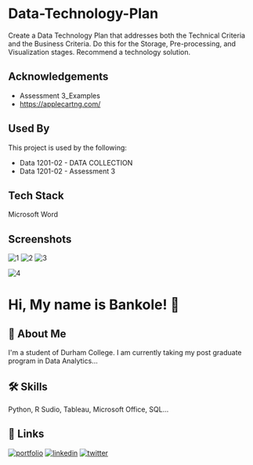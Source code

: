# Data-Technology-Plan

Create a Data Technology Plan that addresses both the Technical Criteria and the Business Criteria. Do this for the Storage, Pre-processing, and Visualization stages. Recommend a technology solution.

## Acknowledgements

 - Assessment 3_Examples
 - https://applecartng.com/

## Used By

This project is used by the following:

- Data 1201-02 - DATA COLLECTION
- Data 1201-02 - Assessment 3



## Tech Stack

Microsoft Word

## Screenshots
![1](https://user-images.githubusercontent.com/73833385/147840166-de59b45e-5b22-4086-8f66-b69d291e3e92.png)
![2](https://user-images.githubusercontent.com/73833385/147840168-dd3b4472-cd9c-4c0c-9373-2697c28a4f70.png)
![3](https://user-images.githubusercontent.com/73833385/147840170-5a8a3c0d-7af3-4e8c-a93b-1799a8414f27.png)

![4](https://user-images.githubusercontent.com/73833385/147840173-127360a4-d501-426a-a0a7-92c2caac8864.png)


# Hi, My name is Bankole! 👋


## 🚀 About Me
I'm a student of Durham College. I am currently taking my post graduate program in Data Analytics...


## 🛠 Skills
Python, R Sudio, Tableau, Microsoft Office, SQL...


## 🔗 Links
[![portfolio](https://img.shields.io/badge/my_portfolio-000?style=for-the-badge&logo=ko-fi&logoColor=white)](https://katherinempeterson.com/)
[![linkedin](https://img.shields.io/badge/linkedin-0A66C2?style=for-the-badge&logo=linkedin&logoColor=white)](https://www.linkedin.com/)
[![twitter](https://img.shields.io/badge/twitter-1DA1F2?style=for-the-badge&logo=twitter&logoColor=white)](https://twitter.com/)

